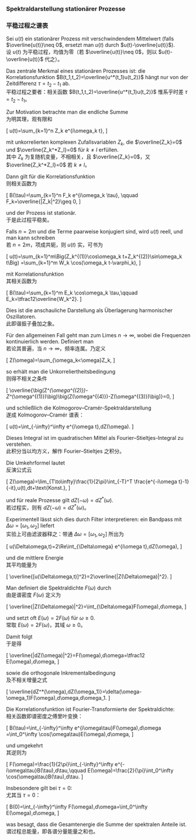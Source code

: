 ### Spektraldarstellung stationärer Prozesse  
### 平稳过程之谱表  

Sei $u(t)$ ein stationärer Prozess mit verschwindendem Mittelwert (falls $\overline{u(t)}\neq 0$, ersetzt man $u(t)$ durch $u(t)-\overline{u(t)}$).  
设 $u(t)$ 为平稳过程，均值为零（若 $\overline{u(t)}\neq 0$，则以 $u(t)-\overline{u(t)}$ 代之）。  

Das zentrale Merkmal eines stationären Prozesses ist: die Korrelationsfunktion $B(t_1,t_2)=\overline{u^*(t_1)u(t_2)}$ hängt nur von der Zeitdifferenz $\tau=t_2-t_1$ ab.  
平稳过程之要者：相关函数 $B(t_1,t_2)=\overline{u^*(t_1)u(t_2)}$ 惟系乎时差 $\tau=t_2-t_1$。  

Zur Motivation betrachte man die endliche Summe  
为明其理，观有限和  

\[
u(t)=\sum_{k=1}^n Z_k e^{i\omega_k t},
\]  

mit unkorrelierten komplexen Zufallsvariablen $Z_k$, die $\overline{Z_k}=0$ und $\overline{Z_k^*Z_l}=0$ für $k\neq l$ erfüllen.  
其中 $Z_k$ 为复随机变量，不相相关，且 $\overline{Z_k}=0$，又 $\overline{Z_k^*Z_l}=0$ 若 $k\neq l$。  

Dann gilt für die Korrelationsfunktion  
则相关函数为  

\[
B(\tau)=\sum_{k=1}^n F_k e^{i\omega_k \tau}, \qquad F_k=\overline{|Z_k|^2}\geq 0,
\]  

und der Prozess ist stationär.  
于是此过程平稳矣。  

Falls $n=2m$ und die Terme paarweise konjugiert sind, wird $u(t)$ reell, und man kann schreiben  
若 $n=2m$，项成共轭，则 $u(t)$ 实，可书为  

\[
u(t)=\sum_{k=1}^m\Big(Z_k^{(1)}\cos\omega_k t+Z_k^{(2)}\sin\omega_k t\Big)
=\sum_{k=1}^m W_k \cos(\omega_k t-\varphi_k),
\]  

mit Korrelationsfunktion  
其相关函数为  

\[
B(\tau)=\sum_{k=1}^m E_k \cos\omega_k \tau,\qquad E_k=\tfrac12\overline{W_k^2}.
\]  

Dies ist die anschauliche Darstellung als Überlagerung harmonischer Oszillatoren.  
此即谐振子叠加之象。  

Für den allgemeinen Fall geht man zum Limes $n\to\infty$, wobei die Frequenzen kontinuierlich werden. Definiert man  
若论其普遍，当 $n\to\infty$，频率连属。乃定义  

\[
Z(\omega)=\sum_{\omega_k<\omega}Z_k,
\]  

so erhält man die Unkorreliertheitsbedingung  
则得不相关之条件  

\[
\overline{\big(Z^*(\omega^{(2)})-Z^*(\omega^{(1)})\big)\big(Z(\omega^{(4)})-Z(\omega^{(3)})\big)}=0,
\]  

und schließlich die Kolmogorov–Cramér-Spektraldarstellung  
遂成 Kolmogorov–Cramér 谱表：  

\[
u(t)=\int_{-\infty}^\infty e^{i\omega t}\,dZ(\omega).
\]  

Dieses Integral ist im quadratischen Mittel als Fourier–Stieltjes-Integral zu verstehen.  
此积分当以均方义，解作 Fourier–Stieltjes 之积分。  

Die Umkehrformel lautet  
反演公式云  

\[
Z(\omega)=\lim_{T\to\infty}\frac{1}{2\pi}\int_{-T}^T \frac{e^{-i\omega t}-1}{-it}\,u(t)\,dt+\text{Konst.},
\]  

und für reale Prozesse gilt $dZ(-\omega)=dZ^*(\omega)$.  
若过程实，则有 $dZ(-\omega)=dZ^*(\omega)$。  

Experimentell lässt sich dies durch Filter interpretieren: ein Bandpass mit $\Delta\omega=[\omega_1,\omega_2]$ liefert  
实验上可由滤波器释之：带通 $\Delta\omega=[\omega_1,\omega_2]$ 所出为  

\[
u(\Delta\omega,t)=2\Re\int_{\Delta\omega} e^{i\omega t}\,dZ(\omega),
\]  

und die mittlere Energie  
其平均能量为  

\[
\overline{[u(\Delta\omega,t)]^2}=2\overline{|Z(\Delta\omega)|^2}.
\]  

Man definiert die Spektraldichte $F(\omega)$ durch  
由是谱密度 $F(\omega)$ 定义为  

\[
\overline{|Z(\Delta\omega)|^2}=\int_{\Delta\omega}F(\omega)\,d\omega,
\]  

und setzt oft $E(\omega)=2F(\omega)$ für $\omega\geq 0$.  
常取 $E(\omega)=2F(\omega)$，其域 $\omega\geq 0$。  

Damit folgt  
于是得  

\[
\overline{|dZ(\omega)|^2}=F(\omega)\,d\omega=\tfrac12 E(\omega)\,d\omega,
\]  

sowie die orthogonale Inkrementalbedingung  
及不相关增量之式  

\[
\overline{dZ^*(\omega)\,dZ(\omega_1)}=\delta(\omega-\omega_1)F(\omega)\,d\omega\,d\omega_1.
\]  

Die Korrelationsfunktion ist Fourier-Transformierte der Spektraldichte:  
相关函数即谱密度之傅里叶变换：  

\[
B(\tau)=\int_{-\infty}^\infty e^{i\omega\tau}F(\omega)\,d\omega
=\int_0^\infty \cos(\omega\tau)E(\omega)\,d\omega,
\]  

und umgekehrt  
其逆则为  

\[
F(\omega)=\frac{1}{2\pi}\int_{-\infty}^\infty e^{-i\omega\tau}B(\tau)\,d\tau,\qquad
E(\omega)=\frac{2}{\pi}\int_0^\infty \cos(\omega\tau)B(\tau)\,d\tau.
\]  

Insbesondere gilt bei $\tau=0$:  
尤其当 $\tau=0$：  

\[
B(0)=\int_{-\infty}^\infty F(\omega)\,d\omega=\int_0^\infty E(\omega)\,d\omega,
\]  

was besagt, dass die Gesamtenergie die Summe der spektralen Anteile ist.  
谓过程总能量，即各谱分量能量之和也。  

